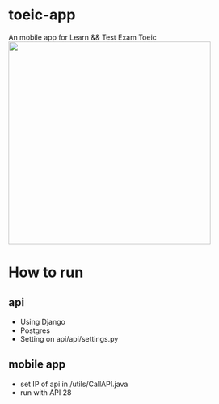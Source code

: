 # toeic-app
An mobile app for Learn && Test Exam Toeic
<img src="https://raw.githubusercontent.com/phamthainb/toeic-app/main/docs/demo.gif" width="400">


# How to run
## api
- Using Django 
- Postgres
- Setting on api/api/settings.py
## mobile app
- set IP of api in /utils/CallAPI.java
- run with API 28